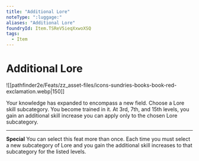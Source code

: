 ```yaml
---
title: "Additional Lore"
noteType: ":luggage:"
aliases: "Additional Lore"
foundryId: Item.TSReV5ieqXxwoXSQ
tags:
  - Item
---
```


# Additional Lore
![[pathfinder2e/Feats/zz_asset-files/icons-sundries-books-book-red-exclamation.webp|150]]

Your knowledge has expanded to encompass a new field. Choose a Lore skill subcategory. You become trained in it. At 3rd, 7th, and 15th levels, you gain an additional skill increase you can apply only to the chosen Lore subcategory.

* * *

**Special** You can select this feat more than once. Each time you must select a new subcategory of Lore and you gain the additional skill increases to that subcategory for the listed levels.
